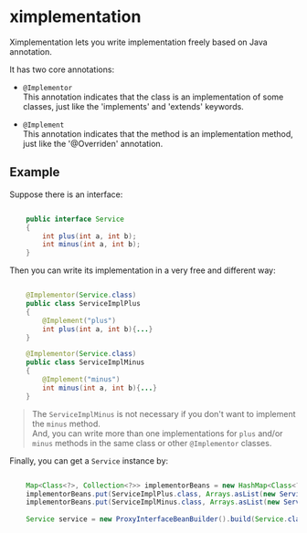 # ximplementation
Ximplementation lets you write implementation freely based on Java annotation.

It has two core annotations:

* `@Implementor`  
This annotation indicates that the class is an implementation of some classes, just like the 'implements' and 'extends' keywords.

* `@Implement`  
This annotation indicates that the method is an implementation method, just like the '@Overriden' annotation.

## Example
Suppose there is an interface:

```java

	public interface Service
	{
		int plus(int a, int b);
		int minus(int a, int b);
	}
```

Then you can write its implementation in a very free and different way:

```java

	@Implementor(Service.class)
	public class ServiceImplPlus
	{
		@Implement("plus")
		int plus(int a, int b){...}
	}

	@Implementor(Service.class)
	public class ServiceImplMinus
	{
		@Implement("minus")
		int minus(int a, int b){...}
	}
```

> The `ServiceImplMinus` is not necessary if you don't want to implement the `minus` method.  
> And, you can write more than one implementations for `plus` and/or `minus` methods in the same class or other `@Implementor` classes.

Finally, you can get a `Service` instance by:

```java

	Map<Class<?>, Collection<?>> implementorBeans = new HashMap<Class<?>, Collection<?>>();
	implementorBeans.put(ServiceImplPlus.class, Arrays.asList(new ServiceImplPlus()));
	implementorBeans.put(ServiceImplMinus.class, Arrays.asList(new ServiceImplMinus()));
	
	Service service = new ProxyInterfaceBeanBuilder().build(Service.class, implementorBeans);
```